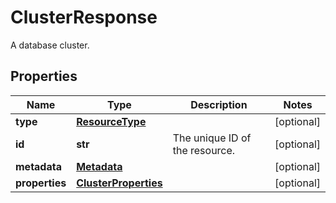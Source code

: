 # ClusterResponse

A database cluster.
## Properties
| Name | Type | Description | Notes |
| ------------ | ------------- | ------------- | ------------- |
| **type** | [**ResourceType**](ResourceType.md) |  | [optional]  |
| **id** | **str** | The unique ID of the resource. | [optional]  |
| **metadata** | [**Metadata**](Metadata.md) |  | [optional]  |
| **properties** | [**ClusterProperties**](ClusterProperties.md) |  | [optional]  |


